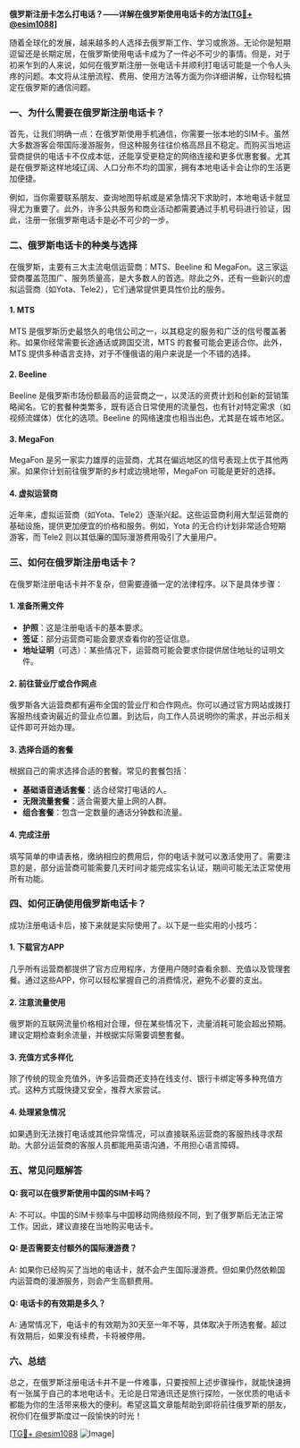 **俄罗斯注册卡怎么打电话？——详解在俄罗斯使用电话卡的方法[[TG💪+ @esim1088](https://t.me/s/esim1088)]**

随着全球化的发展，越来越多的人选择去俄罗斯工作、学习或旅游。无论你是短期逗留还是长期定居，在俄罗斯使用电话卡成为了一件必不可少的事情。但是，对于初来乍到的人来说，如何在俄罗斯注册一张电话卡并顺利打电话可能是一个令人头疼的问题。本文将从注册流程、费用、使用方法等方面为你详细讲解，让你轻松搞定在俄罗斯的通信问题。

### 一、为什么需要在俄罗斯注册电话卡？

首先，让我们明确一点：在俄罗斯使用手机通信，你需要一张本地的SIM卡。虽然大多数游客会带国际漫游服务，但这种服务往往价格高昂且不稳定。而购买当地运营商提供的电话卡不仅成本低，还能享受更稳定的网络连接和更多优惠套餐。尤其是在俄罗斯这样地域辽阔、人口分布不均的国家，拥有本地电话卡会让你的生活更加便捷。

例如，当你需要联系朋友、查询地图导航或是紧急情况下求助时，本地电话卡就显得尤为重要了。此外，许多公共服务和商业活动都需要通过手机号码进行验证，因此，注册一张俄罗斯电话卡是必不可少的一步。

### 二、俄罗斯电话卡的种类与选择

在俄罗斯，主要有三大主流电信运营商：MTS、Beeline 和 MegaFon。这三家运营商覆盖范围广、服务质量高，是大多数人的首选。除此之外，还有一些新兴的虚拟运营商（如Yota、Tele2），它们通常提供更具性价比的服务。

#### 1. MTS
MTS 是俄罗斯历史最悠久的电信公司之一，以其稳定的服务和广泛的信号覆盖著称。如果你经常需要长途通话或跨国交流，MTS 的套餐可能会更适合你。此外，MTS 提供多种语言支持，对于不懂俄语的用户来说是一个不错的选择。

#### 2. Beeline
Beeline 是俄罗斯市场份额最高的运营商之一，以灵活的资费计划和创新的营销策略闻名。它的套餐种类繁多，既有适合日常使用的流量包，也有针对特定需求（如视频流媒体）优化的选项。Beeline 的网络速度也相当出色，尤其是在城市地区。

#### 3. MegaFon
MegaFon 是另一家实力雄厚的运营商，尤其在偏远地区的信号表现上优于其他两家。如果你计划前往俄罗斯的乡村或边境地带，MegaFon 可能是更好的选择。

#### 4. 虚拟运营商
近年来，虚拟运营商（如Yota、Tele2）逐渐兴起。这些运营商利用大型运营商的基础设施，提供更加便宜的价格和服务。例如，Yota 的无合约计划非常适合短期游客，而 Tele2 则以其低廉的国际漫游费用吸引了大量用户。

### 三、如何在俄罗斯注册电话卡？

在俄罗斯注册电话卡并不复杂，但需要遵循一定的法律程序。以下是具体步骤：

#### 1. 准备所需文件
- **护照**：这是注册电话卡的基本要求。
- **签证**：部分运营商可能会要求查看你的签证信息。
- **地址证明**（可选）：某些情况下，运营商可能会要求你提供居住地址的证明文件。

#### 2. 前往营业厅或合作网点
俄罗斯各大运营商都有遍布全国的营业厅和合作网点。你可以通过官方网站或拨打客服热线查询最近的营业点位置。到达后，向工作人员说明你的需求，并出示相关证件即可开始办理。

#### 3. 选择合适的套餐
根据自己的需求选择合适的套餐。常见的套餐包括：
- **基础语音通话套餐**：适合经常打电话的人。
- **无限流量套餐**：适合需要大量上网的人群。
- **组合套餐**：包含一定数量的通话分钟数和流量。

#### 4. 完成注册
填写简单的申请表格，缴纳相应的费用后，你的电话卡就可以激活使用了。需要注意的是，部分运营商可能需要几天时间才能完成实名认证，期间可能无法正常使用所有功能。

### 四、如何正确使用俄罗斯电话卡？

成功注册电话卡后，接下来就是实际使用了。以下是一些实用的小技巧：

#### 1. 下载官方APP
几乎所有运营商都提供了官方应用程序，方便用户随时查看余额、充值以及管理套餐。通过这些APP，你可以轻松掌握自己的消费情况，避免不必要的支出。

#### 2. 注意流量使用
俄罗斯的互联网流量价格相对合理，但在某些情况下，流量消耗可能会超出预期。建议定期检查剩余流量，并根据实际需要调整套餐。

#### 3. 充值方式多样化
除了传统的现金充值外，许多运营商还支持在线支付、银行卡绑定等多种充值方式。这种方式既快捷又安全，推荐大家尝试。

#### 4. 处理紧急情况
如果遇到无法拨打电话或其他异常情况，可以直接联系运营商的客服热线寻求帮助。大部分运营商的客服人员都能用英语沟通，不用担心语言障碍。

### 五、常见问题解答

#### Q: 我可以在俄罗斯使用中国的SIM卡吗？
A: 不可以。中国的SIM卡频率与中国移动网络频段不同，到了俄罗斯后无法正常工作。因此，建议直接在当地购买电话卡。

#### Q: 是否需要支付额外的国际漫游费？
A: 如果你已经购买了当地的电话卡，就不会产生国际漫游费。但如果仍然依赖国内运营商的漫游服务，则会产生高额费用。

#### Q: 电话卡的有效期是多久？
A: 通常情况下，电话卡的有效期为30天至一年不等，具体取决于所选套餐。超过有效期后，如果没有续费，卡将被停用。

### 六、总结

总之，在俄罗斯注册电话卡并不是一件难事，只要按照上述步骤操作，就能快速拥有一张属于自己的本地电话卡。无论是日常通讯还是旅行探险，一张优质的电话卡都能为你的生活带来极大的便利。希望这篇文章能帮助到即将前往俄罗斯的朋友，祝你们在俄罗斯度过一段愉快的时光！

[[TG💪+ @esim1088](https://t.me/s/esim1088) ![Image](https://i.postimg.cc/4NQfJmqS/Snipaste-2025-05-13-00-14-12.png)]